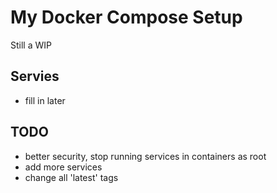 # My Docker Compose Setup

Still a WIP

## Servies

- fill in later

## TODO

- better security, stop running services in containers as root
- add more services
- change all 'latest' tags

